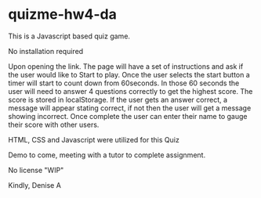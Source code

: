 # quizme-hw4-da

This is a Javascript based quiz game.

No installation required

 Upon opening the link. The page will have a set of instructions and  ask if the 
 user would like to Start to play. Once the user selects the start button a timer 
 will start to count down from 60seconds. In those 60 seconds the user will need 
 to answer 4 questions correctly to get the highest score. The score is stored in
  localStorage. If the user gets an answer correct, a message will appear stating 
  correct, if not then the user will get a message showing incorrect. 
 Once complete the user can enter their name to gauge their score with other users.

HTML, CSS and Javascript were utilized for this Quiz

Demo to come, meeting with a tutor to complete assignment.

No license "WIP"

Kindly, Denise A

